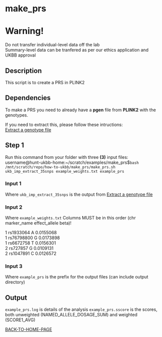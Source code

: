 # make_prs

# Warning!
Do not transfer individual-level data off the lab    
Summary-level data can be tranfered as per our ethics application and UKBB approval   

## Description
This script is to create a PRS in PLINK2 

## Dependencies
To make a PRS you need to already have a **pgen** file from **PLINK2** with the genotypes.       

If you need to extract this, please follow these intructions:        
[Extract a genotype file](https://github.com/hunt-genes/how-to-ukbb/blob/main/extract/extract.md)    

## Step 1
Run this command from your folder with three **(3)** input files:     
username@hunt-ukbb-home:~/scratch/examples/make_prs$`bash /mnt/scratch/repo/how-to-ukbb/make_prs/make_prs.sh ukb_imp_extract_35snps example_weights.txt example_prs`

### Input 1 
Where `ukb_imp_extract_35snps` is the output from [Extract a genotype file](https://github.com/hunt-genes/how-to-ukbb/blob/main/extract/extract.md)     

### Input 2 
Where `example_weights.txt` Columns MUST be in this order (chr marker_name effect_allele beta)!       

1	rs1933064	A	0.0155068    
1	rs76798800	G	0.0173898    
1	rs6672758	T	0.0156301    
2	rs727857	G	0.0109131    
2	rs1047891	C	0.0126572    

### Input 3 
Where `example_prs` is the prefix for the output files (can include output directory)        

## Output   
`example_prs.log` is details of the analysis
`example_prs.sscore` is the scores, both unweighted (NAMED_ALLELE_DOSAGE_SUM) and weighted (SCORE1_AVG) 

[BACK-TO-HOME-PAGE](https://github.com/hunt-genes/how-to-ukbb)
